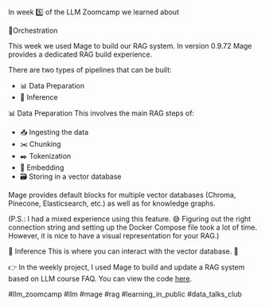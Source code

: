 In week 5️⃣ of the LLM Zoomcamp we learned about

🚀Orchestration 

This week we used Mage to build our RAG system. In version 0.9.72 Mage provides a dedicated RAG build experience. 

There are two types of pipelines that can be built:

- 📊 Data Preparation
- 🤖 Inference

📊 Data Preparation
This involves the main RAG steps of:

- 📥 Ingesting the data
- ✂️ Chunking
- ✒️ Tokenization
- 🧠 Embedding
- 🗃️ Storing in a vector database

Mage provides default blocks for multiple vector databases (Chroma, Pinecone, Elasticsearch, etc.) as well as for knowledge graphs.

(P.S.: I had a mixed experience using this feature. 😅 Figuring out the right connection string and setting up the Docker Compose file took a lot of time. However, it is nice to have a visual representation for your RAG.)

🤖 Inference
This is where you can interact with the vector database. 💬

👉 In the weekly project, I used Mage to build and update a RAG system based on LLM course FAQ. You can view the code [here](https://github.com/el-grudge/llm-zoomcamp/tree/main/week_5).

#llm_zoomcamp #llm #mage #rag #learning_in_public #data_talks_club